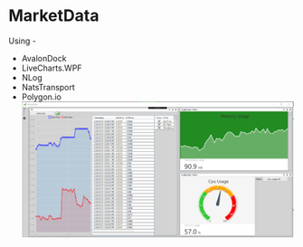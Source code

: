 # MarketData

Using -
* AvalonDock
* LiveCharts.WPF
* NLog
* NatsTransport
* Polygon.io
![](https://github.com/kjprasanth31/MarketData/blob/master/MarketData_Capture.PNG)
